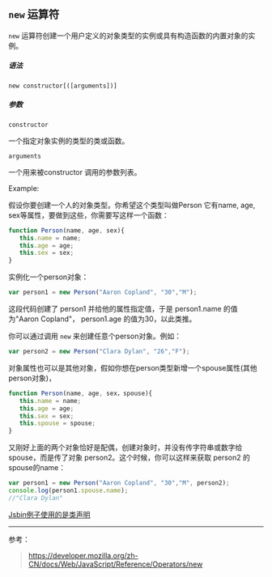`new` 运算符
---

`new` 运算符创建一个用户定义的对象类型的实例或具有构造函数的内置对象的实例。

##### 语法
~~~
new constructor[([arguments])]
~~~
##### 参数

`constructor`

一个指定对象实例的类型的类或函数。

`arguments`

一个用来被constructor 调用的参数列表。

Example:

假设你要创建一个人的对象类型。你希望这个类型叫做Person 它有name, age, sex等属性，要做到这些，你需要写这样一个函数：
~~~js
function Person(name, age, sex){
   this.name = name;
   this.age = age;
   this.sex = sex;
}
~~~
实例化一个person对象：
~~~js
var person1 = new Person("Aaron Copland", "30","M");
~~~
这段代码创建了 person1 并给他的属性指定值，于是 person1.name 的值为"Aaron Copland"， person1.age 的值为30，以此类推。

你可以通过调用 `new` 来创建任意个person对象。例如：
~~~js
var person2 = new Person("Clara Dylan", "26","F");
~~~

对象属性也可以是其他对象，假如你想在person类型新增一个spouse属性(其他person对象)，
~~~js
function Person(name, age, sex，spouse){
   this.name = name;
   this.age = age;
   this.sex = sex;
   this.spouse = spouse;
}
~~~
又刚好上面的两个对象恰好是配偶，创建对象时，并没有传字符串或数字给spouse，而是传了对象 person2。这个时候，你可以这样来获取 person2 的spouse的name：
~~~js
var person1 = new Person("Aaron Copland", "30","M", person2);
console.log(person1.spouse.name);
//"Clara Dylan"
~~~

[Jsbin例子使用的是类声明](https://jsbin.com/bufikex/edit?html,js,console,output)

---

参考：

>https://developer.mozilla.org/zh-CN/docs/Web/JavaScript/Reference/Operators/new
